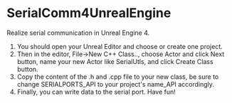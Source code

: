# SerialComm4UnrealEngine
Realize serial communication in Unreal Engine 4.

1. You should open your Unreal Editor and choose or create one project.
2. Then in the editor, File->New C++ Class.., choose Actor and click Next button, name your new Actor like SerialUtls, and click Create Class button.
3. Copy the content of the .h and .cpp file to your new class, be sure to change SERIALPORTS_API to your project's name_API accordingly.
4. Finally, you can write data to the serial port. Have fun!
